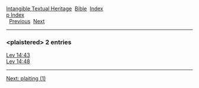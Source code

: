 [Intangible Textual Heritage](../../index)  [Bible](../index) 
[Index](index)   
[p Index](_p_)  
  [Previous](c08593)  [Next](c08595) 

------------------------------------------------------------------------

### &lt;plaistered&gt; 2 entries

[Lev 14:43](../kjv/lev014.htm#043)  
[Lev 14:48](../kjv/lev014.htm#048)  

------------------------------------------------------------------------

[Next: plaiting (1)](c08595)
